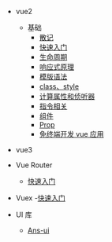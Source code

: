 - vue2

  - 基础
    - [散记](/src/0006.md)
    - [快速入门](/src/0001.md)
    - [生命周期](/src/0007.md)
    - [响应式原理](/src/0003.md)
    - [模版语法](/src/0004.md)
    - [class、style](/src/0005.md)
    - [计算属性和侦听器](/src/0008.md)
    - [指令相关](/src/0009.md)
    - [组件](/src/0010.md)
    - [Prop](/src/0012.md)
    - [免终端开发 vue 应用](/src/0011.md)

- vue3

- Vue Router

  - [快速入门](/src/0013.md)

- Vuex 
  -[快速入门](/src/0014.md)

- UI 库
  - [Ans-ui](/src/0002.md)
